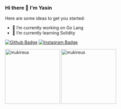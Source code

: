 ### Hi there 👋 I'm Yasin



Here are some ideas to get you started:

- 🔭 I’m currently working on Go Lang
- 🌱 I’m currently learning Solidity




[![Github Badge](https://img.shields.io/badge/-Github-000?style=quare&labelColor=000&logo=Github&logoColor=white&link=https://github.com/yasinyumrutepe)](https://github.com/yasinyumrutepe) 
[![Instagram Badge](https://img.shields.io/badge/-Instagram-C13584?style=flat-quare&labelColor=C13584&logo=instagram&logoColor=white&link=https://www.instagram.com/yasin.ymrtp)](https://www.instagram.com/yasin.ymrtp) 



  <img height="180em" align="center" src="https://github-readme-stats.vercel.app/api?username=yasinyumrutepe&show_icons=true&locale=en&theme=algolia&include_all_commits=true&count_private=true" alt="mukireus"/>
  <img height="180em" align="center" src="https://github-readme-stats.vercel.app/api/top-langs?username=yasinyumrutepe&show_icons=true&locale=en&layout=compact&langs_count=8&theme=algolia" alt="mukireus"/>
